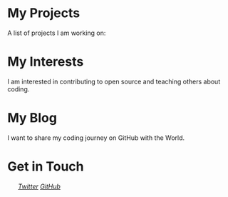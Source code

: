 # My Projects

A list of projects I am working on:

# My Interests

I am interested in contributing to open source and teaching others about coding.

# My Blog

I want to share my coding journey on GitHub with the World.

# Get in Touch

<ul>
  <i><a href="https://twitter.com/{{ site.twitter_username">Twitter</a></li>
  <i><a href="https://github.com/{{ site.github_username">GitHub</a></li>
</ul>
